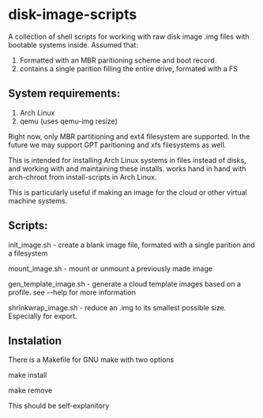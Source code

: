 # disk-image-scripts
A collection of shell scripts for working with raw disk image .img files with
bootable systems inside. Assumed that:
1. Formatted with an MBR paritioning scheme and boot record.
2. contains a single parition filling the entire drive, formated with a FS

System requirements:
--------------------
1. Arch Linux
2. qemu (uses qemu-img resize)

Right now, only MBR partitioning and ext4 filesystem are supported. In the
future we may support GPT paritioning and xfs filesystems as well.

This is intended for installing Arch Linux systems in files instead of disks,
and working with and maintaining these installs. works hand in hand with
arch-chroot from install-scripts in Arch Linux.

This is particularly useful if making an image for the cloud or other virtual
machine systems.

Scripts:
--------
init_image.sh - create a blank image file, formated with a single parition and a
filesystem

mount_image.sh - mount or unmount a previously made image

gen_template_image.sh - generate a cloud template images based on a profile.
see --help for more information

shrinkwrap_image.sh - reduce an .img to its smallest possible size. Especially
for export.

Instalation
-----------
There is a Makefile for GNU make with two options

make install

make remove

This should be self-explanitory
